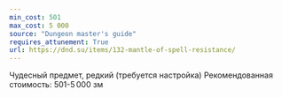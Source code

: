 ```yaml
---
min_cost: 501
max_cost: 5 000
source: "Dungeon master's guide"
requires_attunement: True
url: https://dnd.su/items/132-mantle-of-spell-resistance/
---
```


Чудесный предмет, редкий (требуется настройка)
Рекомендованная стоимость: 501-5 000 зм
